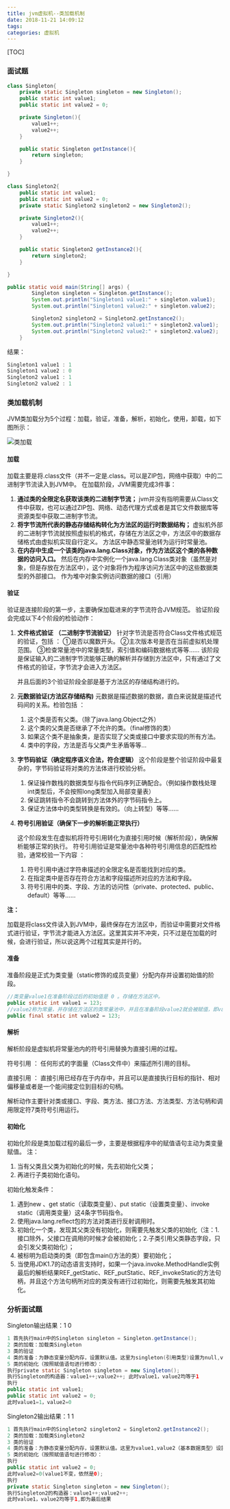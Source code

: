 ```yaml
---
title: jvm虚拟机--类加载机制
date: 2018-11-21 14:09:12
tags:
categories: 虚拟机
---
```


[TOC]

### 面试题

~~~java
class Singleton{
    private static Singleton singleton = new Singleton();
    public static int value1;
    public static int value2 = 0;

    private Singleton(){
        value1++;
        value2++;
    }

    public static Singleton getInstance(){
        return singleton;
    }

}

class Singleton2{
    public static int value1;
    public static int value2 = 0;
    private static Singleton2 singleton2 = new Singleton2();

    private Singleton2(){
        value1++;
        value2++;
    }

    public static Singleton2 getInstance2(){
        return singleton2;
    }

}

public static void main(String[] args) {
        Singleton singleton = Singleton.getInstance();
        System.out.println("Singleton1 value1:" + singleton.value1);
        System.out.println("Singleton1 value2:" + singleton.value2);

        Singleton2 singleton2 = Singleton2.getInstance2();
        System.out.println("Singleton2 value1:" + singleton2.value1);
        System.out.println("Singleton2 value2:" + singleton2.value2);
    }
~~~

结果：

~~~java
Singleton1 value1 : 1 
Singleton1 value2 : 0 
Singleton2 value1 : 1 
Singleton2 value2 : 1
~~~

### 类加载机制

JVM类加载分为5个过程：加载，验证，准备，解析，初始化，使用，卸载，如下图所示： 

![类加载](jvm虚拟机-类加载机制/20170705193002258.png)

#### 加载

加载主要是将.class文件（并不一定是.class。可以是ZIP包，网络中获取）中的二进制字节流读入到JVM中。 
在加载阶段，JVM需要完成3件事： 

1. **通过类的全限定名获取该类的二进制字节流；** 
   jvm并没有指明需要从Class文件中获取，也可以通过ZIP包、网络、动态代理方式或者是其它文件数据库等资源类型中获取二进制字节流。
2. **将字节流所代表的静态存储结构转化为方法区的运行时数据结构；** 
   虚拟机外部的二进制字节流就按照虚拟机的格式，存储在方法区之中，方法区中的数据存储格式由虚拟机实现自行定义。 方法区中静态常量池转为运行时常量池。
3. **在内存中生成一个该类的java.lang.Class对象，作为方法区这个类的各种数据的访问入口。**
   然后在内存中实例化一个java.lang.Class类对象（虽然是对象，但是存放在方法区中），这个对象将作为程序访问方法区中的这些数据类型的外部接口。 
   作为堆中对象实例访问数据的接口（引用）

#### 验证

验证是连接阶段的第一步，主要确保加载进来的字节流符合JVM规范。 
验证阶段会完成以下4个阶段的检验动作： 

1. **文件格式验证** **（二进制字节流验证）**
   针对字节流是否符合Class文件格式规范的验证，包括 ： 
   ①是否以魔数开头。 
   ②主次版本号是否在当前虚拟机处理范围。 
   ③检查常量池中的常量类型，索引值和编码数据格式等等…… 
   该阶段是保证输入的二进制字节流能够正确的解析并存储到方法区中，只有通过了文件格式的验证，字节流才会进入方法区。 

   并且后面的3个验证阶段全部是基于方法区的存储结构进行的。

2. **元数据验证(方法区存储结构)** 
   元数据是描述数据的数据，直白来说就是描述代码间的关系。检验包括 ： 

   1. 这个类是否有父类。（除了java.lang.Object之外） 
   2. 这个类的父类是否继承了不允许的类。（final修饰的类） 
   3. 如果这个类不是抽象类，是否实现了父类或接口中要求实现的所有方法。 
   4. 类中的字段，方法是否与父类产生矛盾等等…

3. **字节码验证（确定程序语义合法，符合逻辑）** 这个阶段是整个验证阶段中最复杂的，字节码验证将对类的方法体进行校验分析。 

   1. 保证操作数栈的数据类型与指令代码序列正确配合。（例如操作数栈处理int类型后，不会按照long类型加入局部变量表） 
   2. 保证跳转指令不会跳转到方法体外的字节码指令上。 
   3. 保证方法体中的类型转换是有效的。（向上转型）等等……

4. **符号引用验证（确保下一步的解析能正常执行）**

   这个阶段发生在虚拟机将符号引用转化为直接引用时候（解析阶段），确保解析能够正常的执行。 
   符号引用验证是常量池中各种符号引用信息的匹配性检验，通常校验一下内容 ： 

   1. 符号引用中通过字符串描述的全限定名是否能找到对应的类。 
   2. 在指定类中是否存在符合方法和字段描述所对应的方法和字段。 
   3. 符号引用中的类、字段、方法的访问性（private、protected、public、default）等等……

**注：**

加载是将class文件读入到JVM中，最终保存在方法区中，而验证中需要对文件格式进行验证，字节流才能进入方法区。这里其实并不冲突，只不过是在加载的时候，会进行验证，所以说这两个过程其实是并行的。

#### 准备

准备阶段是正式为类变量（static修饰的成员变量）分配内存并设置初始值的阶段。 

~~~java
//类变量value1在准备阶段过后的初始值是 0 。存储在方法区中。
public static int value1 = 123;
//value2称为常量，并存储在方法区的类常量池中，并且在准备阶段value2就会被赋值，即value2 = 123。
public final static int value2 = 123;
~~~

#### 解析

解析阶段是虚拟机将常量池内的符号引用替换为直接引用的过程。

符号引用 ： 任何形式的字面量（Class文件中）来描述所引用的目标。

直接引用 ： 直接引用已经存在于内存中，并且可以是直接执行目标的指针、相对偏移量或者是一个能间接定位到目标的句柄。

解析动作主要针对类或接口、字段、类方法、接口方法、方法类型、方法句柄和调用限定符7类符号引用运行。

#### 初始化

初始化阶段是类加载过程的最后一步，主要是根据程序中的赋值语句主动为类变量赋值。 
注： 

1. 当有父类且父类为初始化的时候，先去初始化父类； 
2. 再进行子类初始化语句。

初始化触发条件：

1. 遇到new 、get static（读取类变量）、put static（设置类变量）、invoke static（调用类变量）这4条字节码指令。
2. 使用java.lang.reflect包的方法对类进行反射调用时。
3. 初始化一个类，发现其父类没有初始化，则需要先触发父类的初始化（注：1. 接口除外，父接口在调用的时候才会被初始化；2.子类引用父类静态字段，只会引发父类初始化）； 
4. 被标明为启动类的类（即包含main()方法的类）要初始化； 
5. 当使用JDK1.7的动态语言支持时，如果一个java.invoke.MethodHandle实例最后的解析结果REF_getStatic、REF_putStatic、REF_invokeStatic的方法句柄，并且这个方法句柄所对应的类没有进行过初始化，则需要先触发其初始化。

### 分析面试题

Singleton输出结果：1 0 

~~~java
1 首先执行main中的Singleton singleton = Singleton.getInstance(); 
2 类的加载：加载类Singleton 
3 类的验证 
4 类的准备：为静态变量分配内存，设置默认值。这里为singleton(引用类型)设置为null,value1,value2（基本数据类型）设置默认值0 
5 类的初始化（按照赋值语句进行修改）： 
执行private static Singleton singleton = new Singleton(); 
执行Singleton的构造器：value1++;value2++; 此时value1，value2均等于1 
执行 
public static int value1; 
public static int value2 = 0; 
此时value1=1，value2=0

~~~

Singleton2输出结果：1 1 

~~~java
1 首先执行main中的Singleton2 singleton2 = Singleton2.getInstance2(); 
2 类的加载：加载类Singleton2 
3 类的验证 
4 类的准备：为静态变量分配内存，设置默认值。这里为value1,value2（基本数据类型）设置默认值0,singleton2(引用类型)设置为null, 
5 类的初始化（按照赋值语句进行修改）： 
执行 
public static int value2 = 0; 
此时value2=0(value1不变，依然是0); 
执行 
private static Singleton singleton = new Singleton(); 
执行Singleton2的构造器：value1++;value2++; 
此时value1，value2均等于1,即为最后结果
~~~

